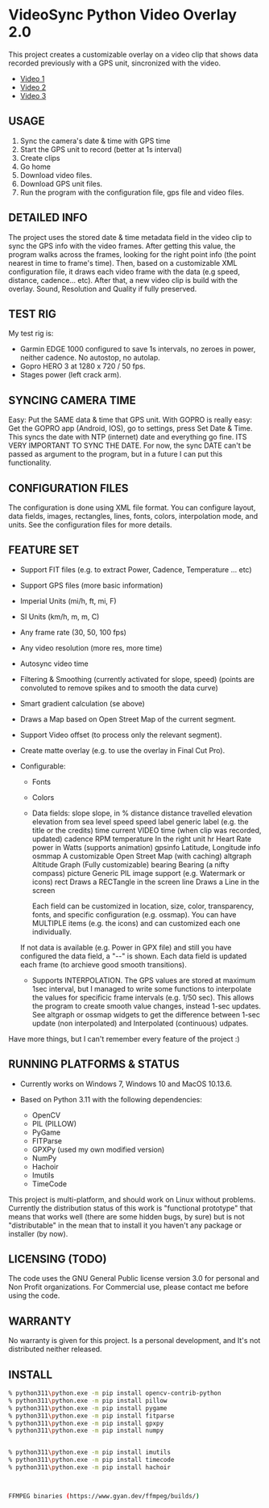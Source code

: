 # VideoSync Python Video Overlay 2.0

This project creates a customizable overlay on a video clip that shows data
recorded previously with a GPS unit, sincronized with the video.

* [Video 1](https://www.youtube.com/watch?v=WGJBNHz-4Bk&t=32s)
* [Video 2](https://www.youtube.com/watch?v=SGQ2KWcBtwY)
* [Video 3](https://www.youtube.com/watch?v=Fg8Sf4fPCwY&t=70s)


## USAGE

1. Sync the camera's date & time with GPS time
2. Start the GPS unit to record (better at 1s interval)
3. Create clips
4. Go home
5. Download video files.
6. Download GPS unit files.
7. Run the program with the configuration file, gps file and video files.

## DETAILED INFO

The project uses the stored date & time metadata field in the video clip to sync the GPS info with the video frames. After getting this value, the 
program walks across the frames, looking for the right point info (the
point nearest in time to frame's time). Then, based on a customizable 
XML configuration file, it draws each video frame with the data (e.g speed, distance, cadence... etc). After that, a new video clip is build with the overlay. Sound, Resolution and Quality if fully preserved.

## TEST RIG

My test rig is:

- Garmin EDGE 1000 configured to save 1s intervals, no zeroes in
        power, neither cadence. No autostop, no autolap.
- Gopro HERO 3 at 1280 x 720 / 50 fps.
- Stages power (left crack arm).
    
## SYNCING CAMERA TIME

Easy: Put the SAME data & time that GPS unit. With GOPRO is really  easy: Get the GOPRO app (Android, IOS), go to settings, press Set Date & Time. This syncs the date with NTP (internet) date and everything go fine. ITS VERY IMPORTANT TO SYNC THE DATE. For now, the sync DATE can't be passed as argument to the program, but in a future I can put this functionality.
    
## CONFIGURATION FILES

The configuration is done using XML file format. You can configure
layout, data fields, images, rectangles, lines, fonts, colors,
interpolation mode, and units. See the configuration files for more
details.
    
## FEATURE SET

- Support FIT files (e.g. to extract Power, Cadence, Temperature ... etc)
- Support GPS files (more basic information)
- Imperial Units (mi/h, ft, mi, F)
- SI Units (km/h, m, m, C)
- Any frame rate (30, 50, 100 fps)
- Any video resolution (more res, more time)
- Autosync video time
- Filtering & Smoothing (currently activated for slope, speed)
    (points are convoluted to remove spikes and to smooth the data curve)
- Smart gradient calculation (se above)
- Draws a Map based on Open Street Map of the current segment.
- Support Video offset (to process only the relevant segment).
- Create matte overlay (e.g. to use the overlay in Final Cut Pro).    

- Configurable:
    - Fonts
    - Colors
    - Data fields:
        slope           slope, in % 
        distance        distance travelled
        elevation       elevation from sea level
        speed           speed
        label           generic label (e.g. the title or the credits)
        time            current VIDEO time (when clip was recorded, updated)
        cadence         RPM
        temperature     In the right unit
        hr              Heart Rate
        power           in Watts (supports animation)
        gpsinfo         Latitude, Longitude info
        osmmap          A customizable Open Street Map (with caching)
        altgraph        Altitude Graph (Fully customizable)
        bearing         Bearing (a nifty compass)
        picture         Generic PIL image support (e.g. Watermark or icons)
        rect            Draws a RECTangle in the screen
        line            Draws a Line in the screen
        
        Each field can be customized in location, size, color, transparency,
        fonts, and specific configuration (e.g. ossmap). You can have 
        MULTIPLE items (e.g. the icons) and can customized each one 
        individually.
        
     If not data is available (e.g. Power in GPX file) and still you have
     configured the data field, a "--" is shown. Each data field is updated
     each frame (to archieve good smooth transitions).
     
     - Supports INTERPOLATION. The GPS values are stored at maximum 1sec
       interval, but I managed to write some functions to interpolate the 
       values for specificic frame intervals (e.g. 1/50 sec). This allows the program to create smooth value changes, instead 1-sec updates. See altgraph or ossmap widgets to get the difference between 1-sec update (non interpolated) and Interpolated (continuous) udpates.
       
Have more things, but I can't remember every feature of the project :)
   
## RUNNING PLATFORMS & STATUS
    
* Currently works on Windows 7, Windows 10 and MacOS 10.13.6.
    
* Based on Python 3.11 with the following dependencies:
    - OpenCV
    - PIL (PILLOW)
    - PyGame
    - FITParse
    - GPXPy (used my own modified version)
    - NumPy
    - Hachoir
    - Imutils
    - TimeCode

This project is multi-platform, and should work on Linux without 
problems. Currently the distribution status of this work is 
"functional prototype" that means that works well (there are some
hidden bugs, by sure) but is not "distributable" in the mean that
to install it you haven't any package or installer (by now).

## LICENSING (TODO)

The code uses the GNU General Public license version 3.0 for personal and Non Profit organizations. For Commercial use, please contact me before using the code.

## WARRANTY

No warranty is given for this project. Is a personal development, and It's not distributed neither released.

## INSTALL

```bash
% python311\python.exe -m pip install opencv-contrib-python
% python311\python.exe -m pip install pillow
% python311\python.exe -m pip install pygame
% python311\python.exe -m pip install fitparse
% python311\python.exe -m pip install gpxpy
% python311\python.exe -m pip install numpy


% python311\python.exe -m pip install imutils
% python311\python.exe -m pip install timecode
% python311\python.exe -m pip install hachoir



FFMPEG binaries (https://www.gyan.dev/ffmpeg/builds/)
```